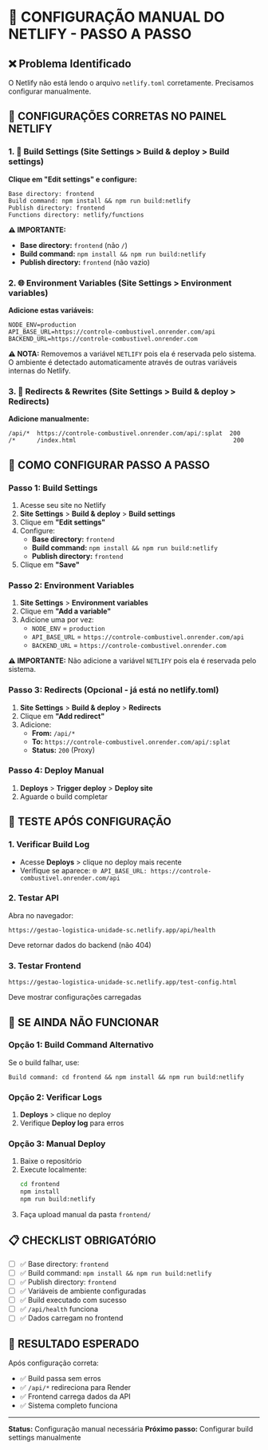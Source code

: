 # 🔧 CONFIGURAÇÃO MANUAL DO NETLIFY - PASSO A PASSO

## ❌ Problema Identificado
O Netlify não está lendo o arquivo `netlify.toml` corretamente. Precisamos configurar manualmente.

## 🎯 CONFIGURAÇÕES CORRETAS NO PAINEL NETLIFY

### 1. 📁 Build Settings (Site Settings > Build & deploy > Build settings)

**Clique em "Edit settings" e configure:**

```
Base directory: frontend
Build command: npm install && npm run build:netlify
Publish directory: frontend
Functions directory: netlify/functions
```

**⚠️ IMPORTANTE:** 
- **Base directory:** `frontend` (não `/`)
- **Build command:** `npm install && npm run build:netlify`
- **Publish directory:** `frontend` (não vazio)

### 2. 🌐 Environment Variables (Site Settings > Environment variables)

**Adicione estas variáveis:**

```
NODE_ENV=production
API_BASE_URL=https://controle-combustivel.onrender.com/api
BACKEND_URL=https://controle-combustivel.onrender.com
```

**⚠️ NOTA:** Removemos a variável `NETLIFY` pois ela é reservada pelo sistema. O ambiente é detectado automaticamente através de outras variáveis internas do Netlify.

### 3. 🔄 Redirects & Rewrites (Site Settings > Build & deploy > Redirects)

**Adicione manualmente:**

```
/api/*  https://controle-combustivel.onrender.com/api/:splat  200
/*      /index.html                                            200
```

## 🚀 COMO CONFIGURAR PASSO A PASSO

### Passo 1: Build Settings
1. Acesse seu site no Netlify
2. **Site Settings** > **Build & deploy** > **Build settings**
3. Clique em **"Edit settings"**
4. Configure:
   - **Base directory:** `frontend`
   - **Build command:** `npm install && npm run build:netlify`
   - **Publish directory:** `frontend`
5. Clique em **"Save"**

### Passo 2: Environment Variables
1. **Site Settings** > **Environment variables**
2. Clique em **"Add a variable"**
3. Adicione uma por vez:
   - `NODE_ENV` = `production`
   - `API_BASE_URL` = `https://controle-combustivel.onrender.com/api`
   - `BACKEND_URL` = `https://controle-combustivel.onrender.com`

**⚠️ IMPORTANTE:** Não adicione a variável `NETLIFY` pois ela é reservada pelo sistema.

### Passo 3: Redirects (Opcional - já está no netlify.toml)
1. **Site Settings** > **Build & deploy** > **Redirects**
2. Clique em **"Add redirect"**
3. Adicione:
   - **From:** `/api/*`
   - **To:** `https://controle-combustivel.onrender.com/api/:splat`
   - **Status:** `200` (Proxy)

### Passo 4: Deploy Manual
1. **Deploys** > **Trigger deploy** > **Deploy site**
2. Aguarde o build completar

## 🧪 TESTE APÓS CONFIGURAÇÃO

### 1. Verificar Build Log
- Acesse **Deploys** > clique no deploy mais recente
- Verifique se aparece: `🌐 API_BASE_URL: https://controle-combustivel.onrender.com/api`

### 2. Testar API
Abra no navegador:
```
https://gestao-logistica-unidade-sc.netlify.app/api/health
```
Deve retornar dados do backend (não 404)

### 3. Testar Frontend
```
https://gestao-logistica-unidade-sc.netlify.app/test-config.html
```
Deve mostrar configurações carregadas

## 🐛 SE AINDA NÃO FUNCIONAR

### Opção 1: Build Command Alternativo
Se o build falhar, use:
```
Build command: cd frontend && npm install && npm run build:netlify
```

### Opção 2: Verificar Logs
1. **Deploys** > clique no deploy
2. Verifique **Deploy log** para erros

### Opção 3: Manual Deploy
1. Baixe o repositório
2. Execute localmente:
   ```bash
   cd frontend
   npm install
   npm run build:netlify
   ```
3. Faça upload manual da pasta `frontend/`

## 📋 CHECKLIST OBRIGATÓRIO

- [ ] ✅ Base directory: `frontend`
- [ ] ✅ Build command: `npm install && npm run build:netlify`
- [ ] ✅ Publish directory: `frontend`
- [ ] ✅ Variáveis de ambiente configuradas
- [ ] ✅ Build executado com sucesso
- [ ] ✅ `/api/health` funciona
- [ ] ✅ Dados carregam no frontend

## 🎯 RESULTADO ESPERADO

Após configuração correta:
- ✅ Build passa sem erros
- ✅ `/api/*` redireciona para Render
- ✅ Frontend carrega dados da API
- ✅ Sistema completo funciona

---

**Status:** Configuração manual necessária
**Próximo passo:** Configurar build settings manualmente
